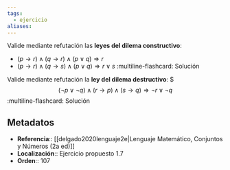 ```yaml
---
tags:
  - ejercicio
aliases:
---
```

Valide mediante refutación las **leyes del dilema constructivo**:
- $(p \rightarrow r) \land (q \rightarrow r) \land (p \lor q) \Longrightarrow r$
- $(p \rightarrow r) \land (q \rightarrow s) \land (p \lor q) \Longrightarrow r \lor s$
:multiline-flashcard:
Solución

Valide mediante refutación la **ley del dilema destructivo**:
$$$(\neg p \lor \neg q) \land (r \rightarrow p) \land (s \rightarrow q) \Longrightarrow \neg r \lor \neg q$$
:multiline-flashcard:
Solución

## Metadatos
- **Referencia**:: [[delgado2020lenguaje2e|Lenguaje Matemático, Conjuntos y Números (2a ed)]]
- **Localización**:: Ejercicio propuesto 1.7
- **Orden**:: 107
